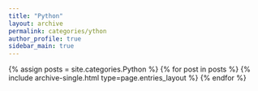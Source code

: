 ```yaml
---
title: "Python"
layout: archive
permalink: categories/ython
author_profile: true
sidebar_main: true
---
```



{% assign posts = site.categories.Python %}
{% for post in posts %} {% include archive-single.html type=page.entries_layout %} {% endfor %}
